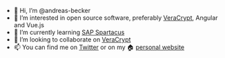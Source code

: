 - 👋 Hi, I’m @andreas-becker
- 👀 I’m interested in open source software, preferably [VeraCrypt](https://github.com/veracrypt/VeraCrypt), Angular and Vue.js
- 🌱 I’m currently learning [SAP Spartacus](https://github.com/SAP/spartacus)
- 💞️ I’m looking to collaborate on [VeraCrypt](https://github.com/veracrypt/VeraCrypt)
- 📫 You can find me on [Twitter](https://twitter.com/andreasbecker) or on my 🏠 [personal website](http://andreasbecker.de/?ref=github-readme)

<!---
andreas-becker/andreas-becker is a ✨ special ✨ repository because its `README.md` (this file) appears on your GitHub profile.
You can click the Preview link to take a look at your changes.
--->
